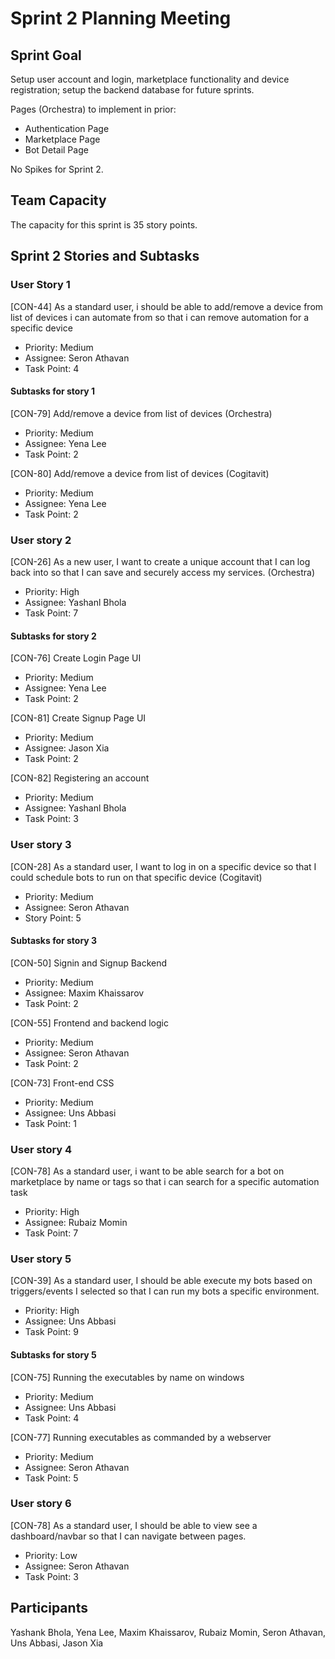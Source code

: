 # Sprint 2 Planning Meeting

## Sprint Goal

Setup user account and login, marketplace functionality and device registration; setup the backend database for future sprints.

Pages (Orchestra) to implement in prior:

* Authentication Page
* Marketplace Page
* Bot Detail Page

No Spikes for Sprint 2.

## Team Capacity

The capacity for this sprint is 35 story points.

## Sprint 2 Stories and Subtasks

### User Story 1

[CON-44] As a standard user, i should be able to add/remove a device from list of devices i can automate from so that i can remove automation for a specific device

* Priority: Medium
* Assignee: Seron Athavan
* Task Point: 4

#### Subtasks for story 1

[CON-79] Add/remove a device from list of devices (Orchestra)

* Priority: Medium
* Assignee: Yena Lee
* Task Point: 2

[CON-80] Add/remove a device from list of devices (Cogitavit)

* Priority: Medium
* Assignee: Yena Lee
* Task Point: 2

### User story 2

[CON-26] As a new user, I want to create a unique account that I can log back into so that I can save and securely access my services. (Orchestra)

* Priority: High
* Assignee: Yashanl Bhola
* Task Point: 7

#### Subtasks for story 2

[CON-76] Create Login Page UI

* Priority: Medium
* Assignee: Yena Lee
* Task Point: 2

[CON-81] Create Signup Page UI

* Priority: Medium
* Assignee: Jason Xia
* Task Point: 2

[CON-82] Registering an account

* Priority: Medium
* Assignee: Yashanl Bhola
* Task Point: 3

### User story 3

[CON-28] As a standard user, I want to log in on a specific device so that I could schedule bots to run on that specific device (Cogitavit)

* Priority: Medium
* Assignee: Seron Athavan
* Story Point: 5

#### Subtasks for story 3

[CON-50] Signin and Signup Backend

* Priority: Medium
* Assignee: Maxim Khaissarov
* Task Point: 2

[CON-55] Frontend and backend logic

* Priority: Medium
* Assignee: Seron Athavan
* Task Point: 2

[CON-73] Front-end CSS

* Priority: Medium
* Assignee: Uns Abbasi
* Task Point: 1

### User story 4

[CON-78] As a standard user, i want to be able search for a bot on marketplace by name or tags so that i can search for a specific automation task

* Priority: High
* Assignee: Rubaiz Momin
* Task Point: 7

### User story 5

[CON-39] As a standard user, I should be able execute my bots based on triggers/events I selected so that I can run my bots a specific environment.

* Priority: High
* Assignee: Uns Abbasi
* Task Point: 9

#### Subtasks for story 5

[CON-75] Running the executables by name on windows

* Priority: Medium
* Assignee: Uns Abbasi
* Task Point: 4

[CON-77] Running executables as commanded by a webserver

* Priority: Medium
* Assignee: Seron Athavan
* Task Point: 5

### User story 6

[CON-78] As a standard user, I should be able to view see a dashboard/navbar so that I can navigate between pages.

* Priority: Low
* Assignee: Seron Athavan
* Task Point: 3

## Participants

Yashank Bhola, Yena Lee, Maxim Khaissarov, Rubaiz Momin, Seron Athavan, Uns Abbasi, Jason Xia
